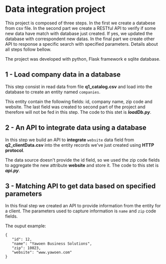 # Data integration project

This project is composed of three steps. In the first we create a databese from csv file. In the second part we create a RESTful API to verify if some new data have match with database just created. If yes, we updated the database with correspondent new datas. In the final part we create other API to response a specific search with specified parameters. Details about all steps follow bellow.

The project was developed with python, Flask framework e sqlite database.

## 1 - Load company data in a database

This step consist in read data from file **q1_catalog.csv** and load into the database to create an entity named `companies`.

This entity contain the following fields: id, company name, zip code and website. The last field was created to second part of the project and therefore will not be fed in this step. The code to this stet is ***loadDb.py***. 

## 2 - An API to integrate data using a database

In this step we build an API to **integrate** `website` data field from **q2_clientData.csv** into the entity records we've just created using **HTTP protocol**. 

The data source doesn't provide the id field, so we used the zip code fields to aggregate the new attribute **website** and store it. The code to this stet is ***api.py***. 

## 3 - Matching API to get data based on specified parameters

In this final step we created an API to provide information from the entity for a client. The parameters used to capture information is `name` and `zip` code fields.

The ouput example:

 ```
 {
 	"id": 12,
 	"name": "Yawoen Business Solutions",
 	"zip": 10023,
 	"website": "www.yawoen.com"
 }
 ```


